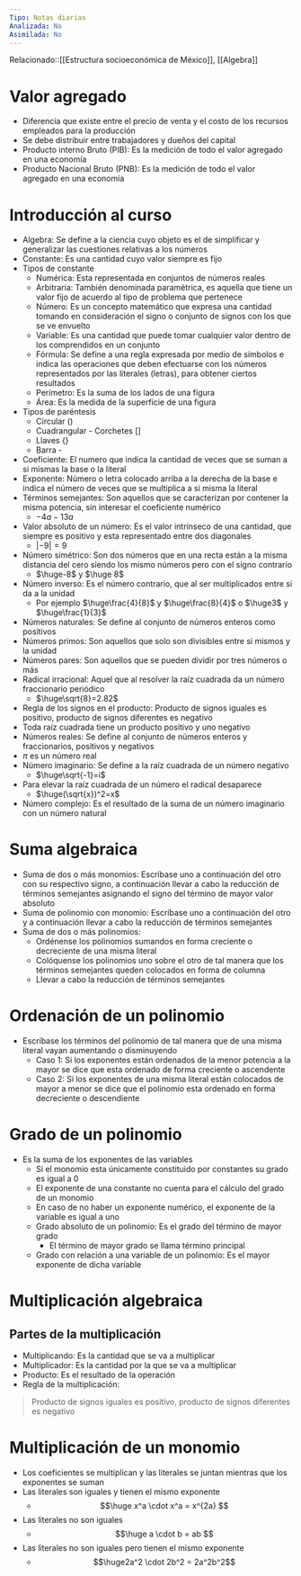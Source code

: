 ```yaml
---
Tipo: Notas diarias
Analizada: No
Asimilada: No
---
```

Relacionado::[[Estructura socioeconómica de México]], [[Algebra]]

# Valor agregado 
- Diferencia que existe entre el precio de venta y el costo de los recursos empleados para la producción 
- Se debe distribuir entre trabajadores y dueños del capital
- Producto interno Bruto (PIB): Es la medición de todo el valor agregado en una economía 
- Producto Nacional Bruto (PNB): Es la medición de todo el valor agregado en una economía 
# Introducción al curso 
- Algebra: Se define a la ciencia cuyo objeto es el de simplificar y generalizar las cuestiones relativas a los números
- Constante: Es una cantidad cuyo valor siempre es fijo
- Tipos de constante
	- Numérica: Esta representada en conjuntos de números reales
	- Arbitraria: También denominada paramétrica, es aquella que tiene un valor fijo de acuerdo al tipo de problema que pertenece
	- Número: Es un concepto matemático que expresa una cantidad tomando en consideración el signo o conjunto de signos con los que se ve envuelto
	- Variable: Es una cantidad que puede tomar cualquier valor dentro de los comprendidos en un conjunto
	- Fórmula: Se define a una regla expresada por medio de símbolos e indica las operaciones que deben efectuarse con los números representados por las literales (letras), para obtener ciertos resultados
	- Perímetro: Es la suma de los lados de una figura
	- Área: Es la medida de la superficie de una figura
- Tipos de paréntesis
	- Circular ()
	- Cuadrangular - Corchetes []
	- Llaves {}
	- Barra -
- Coeficiente: El numero que indica la cantidad de veces que se suman a si mismas la base o la literal
- Exponente: Número o letra colocado arriba a la derecha de la base e indica el número de veces que se multiplica a si misma la literal
- Términos semejantes: Son aquellos que se caracterizan por contener la misma potencia, sin interesar el coeficiente numérico
	- $-4a -13a$
- Valor absoluto de un número: Es el valor intrínseco de una cantidad, que siempre es positivo y esta representado entre dos diagonales
	- $|-9| = 9$
- Número simétrico: Son dos números que en una recta están a la misma distancia del cero siendo los mismo números pero con el signo contrario
	- $\huge-8$ y $\huge 8$
- Número inverso: Es el número contrario, que al ser multiplicados entre si da a la unidad
	- Por ejemplo $\huge\frac{4}{8}$ y $\huge\frac{8}{4}$ o $\huge3$ y $\huge\frac{1}{3}$
- Números naturales: Se define al conjunto de números enteros como positivos
- Números primos: Son aquellos que solo son divisibles entre si mismos y la unidad
- Números pares: Son aquellos que se pueden dividir por tres números o más
- Radical irracional: Aquel que al resolver la raíz cuadrada da un número fraccionario periódico
	- $\huge\sqrt{8}=2.82$
- Regla de los signos en el producto: Producto de signos iguales es positivo, producto de signos diferentes es negativo
- Toda raíz cuadrada tiene un producto positivo y uno negativo
- Números reales: Se define al conjunto de números enteros y fraccionarios, positivos y negativos
- $\pi$ es un número real
- Número imaginario: Se define a la raíz cuadrada de un número negativo
	- $\huge\sqrt{-1}=i$
- Para elevar la raíz cuadrada de un número el radical desaparece
	- $\huge(\sqrt{x})^2=x$
- Número complejo: Es el resultado de la suma de un número imaginario con un número natural
# Suma algebraica
- Suma de dos o más monomios: Escríbase uno a continuación del otro con su respectivo signo, a continuación llevar a cabo la reducción de términos semejantes asignando el signo del término de mayor valor absoluto
- Suma de polinomio con monomio: Escríbase uno a continuación del otro y a continuación llevar a cabo la reducción de términos semejantes
- Suma de dos o más polinomios:
	- Ordénense los polinomios sumandos en forma creciente o decreciente de una misma literal
	- Colóquense los polinomios uno sobre el otro de tal manera que los términos semejantes queden colocados en forma de columna
	- Llevar a cabo la reducción de términos semejantes
# Ordenación de un polinomio
- Escríbase los términos del polinomio de tal manera que de una misma literal vayan aumentando o disminuyendo
	- Caso 1: Si los exponentes están ordenados de la menor potencia a la mayor se dice que esta ordenado de forma creciente o ascendente
	- Caso 2: Si los exponentes de una misma literal están colocados de mayor a menor se dice que el polinomio esta ordenado en forma decreciente o descendiente
# Grado de un polinomio
- Es la suma de los exponentes de las variables
	- Si el monomio esta únicamente constituido por constantes su grado es igual a 0
	- El exponente de una constante no cuenta para el cálculo del grado de un monomio
	- En caso de no haber un exponente numérico, el exponente de la variable es igual a uno
    - Grado absoluto de un polinomio: Es el grado del término de mayor grado
        - El término de mayor grado se llama término principal
    - Grado con relación a una variable de un polinomio: Es el mayor exponente de dicha variable
# Multiplicación algebraica
## Partes de la multiplicación 
- Multiplicando: Es la cantidad que se va a multiplicar
- Multiplicador: Es la cantidad por la que se va a multiplicar
- Producto: Es el resultado de la operación
- Regla de la multiplicación:
> Producto de signos iguales es positivo, producto de signos diferentes es negativo
# Multiplicación de un monomio 
- Los coeficientes se multiplican y las literales se juntan mientras que los exponentes se suman
- Las literales son iguales y tienen el mismo exponente
    - $$\huge x^a \cdot x^a = x^{2a} $$
- Las literales no son iguales
    - $$\huge a \cdot b = ab $$
- Las literales no son iguales pero tienen el mismo exponente
    - $$\huge2a^2 \cdot 2b^2 = 2a^2b^2$$